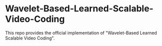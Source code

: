 # Wavelet-Based-Learned-Scalable-Video-Coding
This repo provides the official implementation of "Wavelet-Based Learned Scalable Video Coding".

